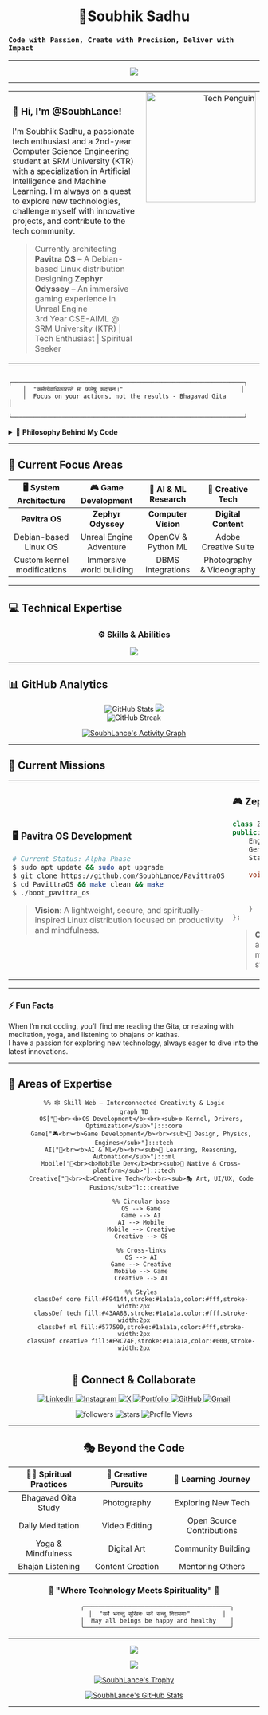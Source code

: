<h1 align="center">🌟Soubhik Sadhu </h1>

### `Code with Passion, Create with Precision, Deliver with Impact`
---
<p align="center">
  <img src="https://readme-typing-svg.herokuapp.com?color=2EB2EC&lines=Welcome+to+my+GitHub+profile!;I+am+a+tech+enthusiast.;Let's+collaborate+on+exciting+projects!" />
</p>

---
<table>
  <tr>
    <td>

<h3>🚀 Hi, I'm <strong>@SoubhLance</strong>!</h3>

I'm Soubhik Sadhu, a passionate tech enthusiast and a 2nd-year Computer Science Engineering student at SRM University (KTR) with a specialization in Artificial Intelligence and Machine Learning. I'm always on a quest to explore new technologies, challenge myself with innovative projects, and contribute to the tech community.

<blockquote>
  Currently architecting <strong>Pavitra OS</strong> – A Debian-based Linux distribution<br>
  Designing <strong>Zephyr Odyssey</strong> – An immersive gaming experience in Unreal Engine<br>
  3rd Year CSE-AIML @ SRM University (KTR) | Tech Enthusiast | Spiritual Seeker
</blockquote>

</td>
<td align="right" style="vertical-align: top;">
  <img src="https://user-images.githubusercontent.com/74038190/216649426-0c2ee152-84d8-4707-85c4-27a378d2f78a.gif" width="220" alt="Tech Penguin">
</td>
  </tr>
</table>

```ascii
    ╭─────────────────────────────────────────────────────────────────╮
    │  "कर्मण्येवाधिकारस्ते मा फलेषु कदाचन।"                                 │
    │  Focus on your actions, not the results - Bhagavad Gita         │
    ╰─────────────────────────────────────────────────────────────────╯
```

<details>
<summary>🧠 <b>Philosophy Behind My Code</b></summary>

```python
class SoubhikSadhu:
    def __init__(self):
        self.name = "Soubhik Sadhu"
        self.role = "Digital Craftsman & AI Enthusiast"
        self.life_philosophy = "धर्म + Technology = Balanced Innovation"
        self.current_focus = ["Pavitra OS", "Zephyr Odyssey", "AI Research"]
        
    def daily_routine(self):
        return {
            "morning": "Meditation & Bhagavad Gita",
            "day": "Code, Learn, Create",
            "evening": "Bhajans & Reflection",
            "night": "Open Source Contributions"
        }
    
    def get_motto(self):
        return "Code like poetry, debug like detective, deploy like artist"
```

</details>

---

## 🎯 Current Focus Areas

<div align="center">

| 🖥️ **System Architecture** | 🎮 **Game Development** | 🤖 **AI & ML Research** | 📸 **Creative Tech** |
|:---:|:---:|:---:|:---:|
| **Pavitra OS** | **Zephyr Odyssey** | **Computer Vision** | **Digital Content** |
| Debian-based Linux OS | Unreal Engine Adventure | OpenCV & Python ML | Adobe Creative Suite |
| Custom kernel modifications | Immersive world building | DBMS integrations | Photography & Videography |

</div>

---

## 💻 Technical Expertise

<div align="center">


### ⚙️ Skills & Abilities

<p align="center">
  <a href="https://skillicons.dev">
    <img src="https://skillicons.dev/icons?i=python,java,kotlin,c,cpp,cs,html,css,js,mysql,androidstudio,vscode,anaconda,eclipse,mongodb,opencv,docker,unreal,unity,godot,git,github,vercel,figma,blender,ps,pr,ae,linux" />
  </a>
</p>


  
</div>


---

## 📊 GitHub Analytics


<p align="center">
  <img src="https://gitmystat.vercel.app/user?theme=gold&username=Soubhlance" alt="GitHub Stats" />
  <img src="https://gitmystat.vercel.app/top?theme=gold&username=Soubhlance&layout=bar"/>
  <br>
  <img src="https://github-readme-streak-stats.herokuapp.com/?user=SoubhLance&theme=dark&hide_border=true" alt="GitHub Streak" />
</p>


<div align="center">

[![SoubhLance's Activity Graph](https://github-readme-activity-graph.vercel.app/graph?username=SoubhLance&theme=react-dark)](https://github.com/SoubhLance)

</div>

---

## 🎯 Current Missions

<table>
<tr>
<td width="50%">

### 🖥️ **Pavitra OS Development**
```bash
# Current Status: Alpha Phase
$ sudo apt update && sudo apt upgrade
$ git clone https://github.com/SoubhLance/PavittraOS
$ cd PavittraOS && make clean && make
$ ./boot_pavitra_os
```
> **Vision**: A lightweight, secure, and spiritually-inspired Linux distribution focused on productivity and mindfulness.

</td>
<td width="50%">

### 🎮 **Zephyr Odyssey Game**
```cpp
class ZephyrOdyssey {
public:
    Engine* engine = UnrealEngine5;
    Genre genre = "Adventure/RPG";
    Status status = "In Development";
    
    void initialize() {
        loadAssets();
        createWorldMap();
        implementGameMechanics();
    }
};
```
> **Concept**: An immersive adventure game blending mythology with modern storytelling.

</td>
</tr>
</table>

---

### ⚡ Fun Facts
When I’m not coding, you’ll find me reading the Gita, or relaxing with meditation, yoga, and listening to bhajans or kathas.  
I have a passion for exploring new technology, always eager to dive into the latest innovations.

---

## 🎯 Areas of Expertise

<div align="center">

```mermaid
%% 🕸️ Skill Web – Interconnected Creativity & Logic
graph TD
    OS["🔧<br><b>OS Development</b><br><sub>⚙️ Kernel, Drivers, Optimization</sub>"]:::core
    Game["🎮<br><b>Game Development</b><br><sub>🎲 Design, Physics, Engines</sub>"]:::tech
    AI["🤖<br><b>AI & ML</b><br><sub>🧠 Learning, Reasoning, Automation</sub>"]:::ml
    Mobile["📱<br><b>Mobile Dev</b><br><sub>📲 Native & Cross-platform</sub>"]:::tech
    Creative["🎨<br><b>Creative Tech</b><br><sub>🎭 Art, UI/UX, Code Fusion</sub>"]:::creative

    %% Circular base
    OS --> Game
    Game --> AI
    AI --> Mobile
    Mobile --> Creative
    Creative --> OS

    %% Cross-links
    OS --> AI
    Game --> Creative
    Mobile --> Game
    Creative --> AI

    %% Styles
    classDef core fill:#F94144,stroke:#1a1a1a,color:#fff,stroke-width:2px
    classDef tech fill:#43AA8B,stroke:#1a1a1a,color:#fff,stroke-width:2px
    classDef ml fill:#577590,stroke:#1a1a1a,color:#fff,stroke-width:2px
    classDef creative fill:#F9C74F,stroke:#1a1a1a,color:#000,stroke-width:2px


```
## 🤝 Connect & Collaborate

<p align="center">
  <a href="https://www.linkedin.com/in/soubhiksadhu">
    <img src="https://skillicons.dev/icons?i=linkedin" alt="LinkedIn" />
  </a>
  <a href="https://www.instagram.com/_piklusadhu_/">
    <img src="https://skillicons.dev/icons?i=instagram" alt="Instagram" />
  </a>
  <a href="https://x.com/_PikluSadhu_">
    <img src="https://skillicons.dev/icons?i=twitter" alt="X" />
  </a>
  <a href="https://soubhik-dev.vercel.app/">
    <img src="https://skillicons.dev/icons?i=actix" alt="Portfolio" />
  </a>
  <a href="https://github.com/SoubhLance">
    <img src="https://skillicons.dev/icons?i=github" alt="GitHub" />
  </a>
  <a href="mailto:studysadhu2022@gmail.com">
    <img src="https://skillicons.dev/icons?i=gmail" alt="Gmail" />
  </a>
  <p align="center">
  <img src="https://img.shields.io/github/followers/SoubhLance?color=0D47A1&style=for-the-badge" alt="followers" />
  <img src="https://img.shields.io/github/stars/SoubhLance?color=0D47A1&style=for-the-badge" alt="stars" />
  <img src="https://komarev.com/ghpvc/?username=SoubhLance&label=Profile%20Views&color=0e75b6&style=flat" alt="Profile Views" />
</p>
</p>

---


## 🎭 Beyond the Code

<div align="center">

| 🧘‍♂️ **Spiritual Practices** | 📸 **Creative Pursuits** | 🌱 **Learning Journey** |
|:---:|:---:|:---:|
| Bhagavad Gita Study | Photography | Exploring New Tech |
| Daily Meditation | Video Editing | Open Source Contributions |
| Yoga & Mindfulness | Digital Art | Community Building |
| Bhajan Listening | Content Creation | Mentoring Others |

</div>

### 🌟 "Where Technology Meets Spirituality" 🌟

```
             ╭─────────────────────────────────────────╮
             │  "सर्वे भवन्तु सुखिनः सर्वे सन्तु निरामयाः"         │
             │  May all beings be happy and healthy    │
             ╰─────────────────────────────────────────╯
```
---
<p align="center">
  <img src="https://readme-typing-svg.herokuapp.com?font=JetBrains+Mono&size=20&duration=3000&pause=1000&color=FF6B6B&center=true&vCenter=true&width=600&lines=Thanks+for+visiting+my+digital+sanctuary!;Let's+code+the+future+together!;May+your+code+compile+and+your+tests+pass!;Keep+innovating%2C+keep+inspiring!" />
</p>


<p align="center">
  <img src="https://capsule-render.vercel.app/api?type=waving&color=gradient&customColorList=6,11,20&height=120&section=footer&animation=twinkling" />
</p>


<p align="center">
  <a href="https://github.com/SoubhLance">
    <img src="https://github-profile-trophy.vercel.app/?username=SoubhLance&theme=darkhub" alt="SoubhLance's Trophy" />
  </a>
</p>

<p align="center">
  <a href="https://github.com/SoubhLance">
    <img src="https://github-profile-summary-cards.vercel.app/api/cards/profile-details?username=SoubhLance&theme=github_dark" alt="SoubhLance's GitHub Stats" />
  </a>
</p>

---
